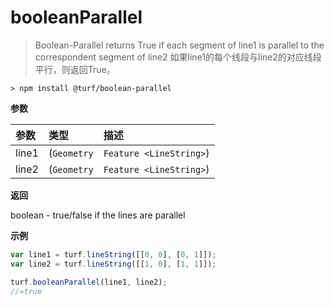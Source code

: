 # booleanParallel

> Boolean-Parallel returns True if each segment of line1 is parallel to the correspondent segment of line2
> 如果line1的每个线段与line2的对应线段平行，则返回True。

```text
> npm install @turf/boolean-parallel
```

**参数**

| 参数  | 类型                                | 描述                        |
| :---- | :---------------------------------- | :-------------------------- |
| line1 | (`Geometry`|`Feature <LineString>`) | GeoJSON Feature or Geometry |
| line2 | (`Geometry`|`Feature <LineString>`) | GeoJSON Feature or Geometry |

**返回**

boolean - true/false if the lines are parallel

**示例**

```js
var line1 = turf.lineString([[0, 0], [0, 1]]);
var line2 = turf.lineString([[1, 0], [1, 1]]);

turf.booleanParallel(line1, line2);
//=true
```